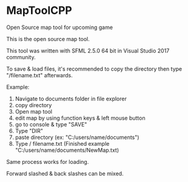 # MapToolCPP
Open Source map tool for upcoming game


This is the open source map tool. 

This tool was written with SFML 2.5.0 64 bit in Visual Studio 2017 community.

To save & load files, it's recommended to copy the directory then type "/filename.txt" afterwards. 

Example:
1. Navigate to documents folder in file explorer
2. copy directory
3. Open map tool
4. edit map by using function keys & left mouse button
5. go to console & type "SAVE"
6. Type "DIR"
7. paste directory (ex: "C:/users/name/documents")
8. Type / filename.txt (Finished example "C:/users/name/documents/NewMap.txt)

Same process works for loading.

Forward slashed & back slashes can be mixed. 
